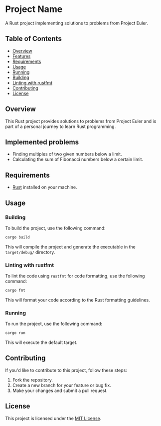 # Project Name

A Rust project implementing solutions to problems from Project Euler.

## Table of Contents

- [Overview](#overview)
- [Features](#features)
- [Requirements](#requirements)
- [Usage](#usage)
- [Running](#running)
- [Building](#building)
- [Linting with rustfmt](#linting-with-rustfmt)
- [Contributing](#contributing)
- [License](#license)

## Overview

This Rust project provides solutions to problems from Project Euler and is part of a personal journey to learn
Rust programming.

## Implemented problems

- Finding multiples of two given numbers below a limit.
- Calculating the sum of Fibonacci numbers below a certain limit.

## Requirements

- [Rust](https://www.rust-lang.org/tools/install) installed on your machine.

## Usage

### Building

To build the project, use the following command:

```bash
cargo build
```

This will compile the project and generate the executable in the `target/debug/` directory.

### Linting with rustfmt

To lint the code using `rustfmt` for code formatting, use the following command:

```bash
cargo fmt
```

This will format your code according to the Rust formatting guidelines.

### Running

To run the project, use the following command:

```bash
cargo run
```

This will execute the default target.

## Contributing

If you'd like to contribute to this project, follow these steps:

1. Fork the repository.
2. Create a new branch for your feature or bug fix.
3. Make your changes and submit a pull request.

## License

This project is licensed under the [MIT License](LICENSE).
